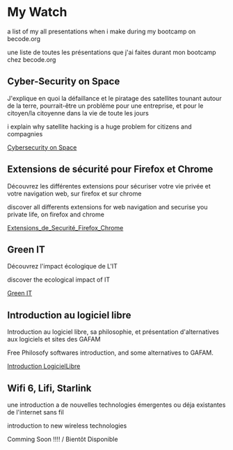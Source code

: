 <h1> My Watch </h1>

<p> a list of my all presentations when i make during my bootcamp on becode.org </p>
<p> une liste de toutes les présentations que j'ai faites durant mon bootcamp chez becode.org </p>


<h2> Cyber-Security on Space </h2>

<p> J'explique en quoi la défaillance et le piratage des satellites tounant autour de la terre, pourrait-être un probléme pour une entreprise, et pour le citoyen/la citoyenne dans la vie de toute les jours </p>

<p> i explain why satellite hacking is a huge problem for citizens and compagnies </p>

<a href ="https://github.com/Novastellae/My_Watchs/blob/main/Cybersecurity_on_Space.pdf" > Cybersecurity on Space </a>


<h2> Extensions de sécurité pour Firefox et Chrome </h2>

<p> Découvrez les différentes extensions pour sécuriser votre vie privée et votre navigation web, sur firefox et sur chrome </p>
<p> discover all differents extensions for web navigation and securise you private life, on firefox and chrome </p>

<a href ="https://github.com/Novastellae/My_Watchs/blob/main/Extensions_de_securite_pour_firefox_et_chrome.pdf" > Extensions_de_Securité_Firefox_Chrome </a>

<h2> Green IT </h2>

<p> Découvrez l'impact écologique de L'IT </p>
<p> discover the ecological impact of IT </p>

<a href ="https://github.com/Novastellae/My_Watchs/blob/main/Green_IT.pdf" > Green IT </a>

<h2> Introduction au logiciel libre </h2>
<p> Introduction au logiciel libre, sa philosophie, et présentation d'alternatives aux logiciels et sites des GAFAM </p>
<p> Free Philosofy softwares introduction, and some alternatives to GAFAM. </p>
<a href ="https://github.com/Novastellae/My_Watchs/blob/main/Introduction_LogicielLibre_Mitnick1_09_06_2022_JVolbout.pdf" > Introduction LogicielLibre</a>

<h2> Wifi 6, Lifi, Starlink </h2>
<p> une introduction a de nouvelles technologies émergentes ou déja existantes de l'internet sans fil </p>
<p> introduction to new wireless technologies </p>

<p> Comming Soon !!!! / Bientôt Disponible</p>
